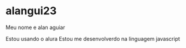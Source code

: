 # alangui23

Meu nome e alan aguiar

Estou usando o alura
Estou me desenvolverdo na linguagem javascript
